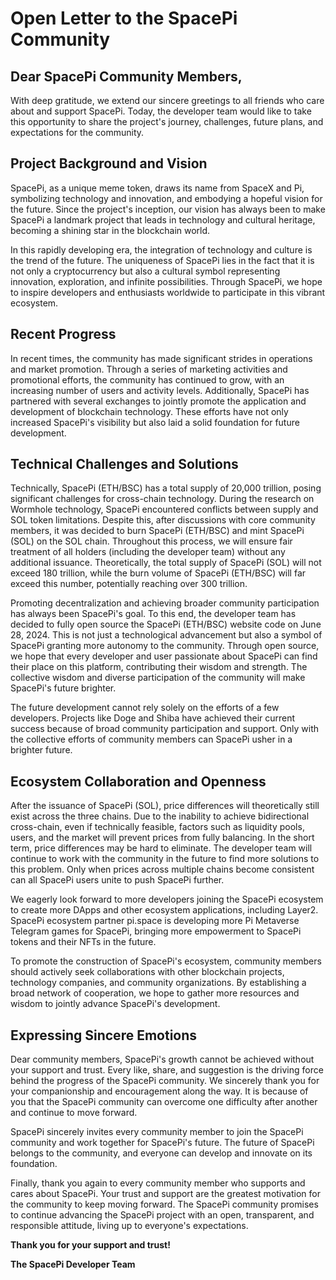 # Open Letter to the SpacePi Community

## Dear SpacePi Community Members,

With deep gratitude, we extend our sincere greetings to all friends who care about and support SpacePi. Today, the developer team would like to take this opportunity to share the project's journey, challenges, future plans, and expectations for the community.

## Project Background and Vision

SpacePi, as a unique meme token, draws its name from SpaceX and Pi, symbolizing technology and innovation, and embodying a hopeful vision for the future. Since the project's inception, our vision has always been to make SpacePi a landmark project that leads in technology and cultural heritage, becoming a shining star in the blockchain world.

In this rapidly developing era, the integration of technology and culture is the trend of the future. The uniqueness of SpacePi lies in the fact that it is not only a cryptocurrency but also a cultural symbol representing innovation, exploration, and infinite possibilities. Through SpacePi, we hope to inspire developers and enthusiasts worldwide to participate in this vibrant ecosystem.

## Recent Progress

In recent times, the community has made significant strides in operations and market promotion. Through a series of marketing activities and promotional efforts, the community has continued to grow, with an increasing number of users and activity levels. Additionally, SpacePi has partnered with several exchanges to jointly promote the application and development of blockchain technology. These efforts have not only increased SpacePi's visibility but also laid a solid foundation for future development.

## Technical Challenges and Solutions

Technically, SpacePi (ETH/BSC) has a total supply of 20,000 trillion, posing significant challenges for cross-chain technology. During the research on Wormhole technology, SpacePi encountered conflicts between supply and SOL token limitations. Despite this, after discussions with core community members, it was decided to burn SpacePi (ETH/BSC) and mint SpacePi (SOL) on the SOL chain. Throughout this process, we will ensure fair treatment of all holders (including the developer team) without any additional issuance. Theoretically, the total supply of SpacePi (SOL) will not exceed 180 trillion, while the burn volume of SpacePi (ETH/BSC) will far exceed this number, potentially reaching over 300 trillion.

Promoting decentralization and achieving broader community participation has always been SpacePi's goal. To this end, the developer team has decided to fully open source the SpacePi (ETH/BSC) website code on June 28, 2024. This is not just a technological advancement but also a symbol of SpacePi granting more autonomy to the community. Through open source, we hope that every developer and user passionate about SpacePi can find their place on this platform, contributing their wisdom and strength. The collective wisdom and diverse participation of the community will make SpacePi's future brighter.

The future development cannot rely solely on the efforts of a few developers. Projects like Doge and Shiba have achieved their current success because of broad community participation and support. Only with the collective efforts of community members can SpacePi usher in a brighter future.

## Ecosystem Collaboration and Openness

After the issuance of SpacePi (SOL), price differences will theoretically still exist across the three chains. Due to the inability to achieve bidirectional cross-chain, even if technically feasible, factors such as liquidity pools, users, and the market will prevent prices from fully balancing. In the short term, price differences may be hard to eliminate. The developer team will continue to work with the community in the future to find more solutions to this problem. Only when prices across multiple chains become consistent can all SpacePi users unite to push SpacePi further.

We eagerly look forward to more developers joining the SpacePi ecosystem to create more DApps and other ecosystem applications, including Layer2. SpacePi ecosystem partner pi.space is developing more Pi Metaverse Telegram games for SpacePi, bringing more empowerment to SpacePi tokens and their NFTs in the future.

To promote the construction of SpacePi's ecosystem, community members should actively seek collaborations with other blockchain projects, technology companies, and community organizations. By establishing a broad network of cooperation, we hope to gather more resources and wisdom to jointly advance SpacePi's development.

## Expressing Sincere Emotions

Dear community members, SpacePi's growth cannot be achieved without your support and trust. Every like, share, and suggestion is the driving force behind the progress of the SpacePi community. We sincerely thank you for your companionship and encouragement along the way. It is because of you that the SpacePi community can overcome one difficulty after another and continue to move forward.

SpacePi sincerely invites every community member to join the SpacePi community and work together for SpacePi's future. The future of SpacePi belongs to the community, and everyone can develop and innovate on its foundation.

Finally, thank you again to every community member who supports and cares about SpacePi. Your trust and support are the greatest motivation for the community to keep moving forward. The SpacePi community promises to continue advancing the SpacePi project with an open, transparent, and responsible attitude, living up to everyone's expectations.

**Thank you for your support and trust!**

**The SpacePi Developer Team**
